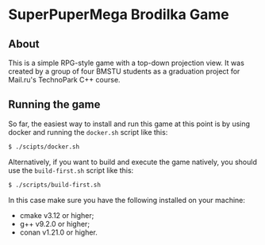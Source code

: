 # SuperPuperMega Brodilka Game

## About
This is a simple RPG-style game with a top-down projection view.
It was created by a group of four BMSTU students as a graduation project for Mail.ru's TechnoPark C++ course.

## Running the game
So far, the easiest way to install and run this game at this point is by using docker and running the `docker.sh` script like this:
```bash
$ ./scipts/docker.sh
```

Alternatively, if you want to build and execute the game natively, you should use the `build-first.sh` script like this:
```bash
$ ./scripts/build-first.sh
```

In this case make sure you have the following installed on your machine:
  - cmake v3.12 or higher;
  - g++ v9.2.0 or higher;
  - conan v1.21.0 or higher.

